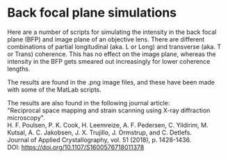 # Back focal plane simulations

Here are a number of scripts for simulating the intensity in the back focal plane (BFP) and image plane of an objective lens. There are different combinations of partial longitudinal (aka. L or Long) and transverse (aka. T or Trans) coherence. This has no effect on the image plane, whereas the intensity in the BFP gets smeared out increasingly for lower coherence lengths.

The results are found in the .png image files, and these have been made with some of the MatLab scripts.

The results are also found in the following journal article:  
"Reciprocal space mapping and strain scanning using X-ray diffraction microscopy".  
H. F. Poulsen, P. K. Cook, H. Leemreize, A. F. Pedersen, C. Yildirim, M. Kutsal, A. C. Jakobsen, J. X. Trujillo, J. Ormstrup, and C. Detlefs.  
Journal of Applied Crystallography, vol. 51 (2018), p. 1428-1436.  
DOI: https://doi.org/10.1107/S1600576718011378

